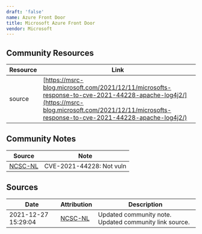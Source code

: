 ```yaml
---
draft: 'false'
name: Azure Front Door
title: Microsoft Azure Front Door
vendor: Microsoft
---
```



## Community Resources
| Resource | Link |
| --- | --- |
| source | [https://msrc-blog.microsoft.com/2021/12/11/microsofts-response-to-cve-2021-44228-apache-log4j2/](https://msrc-blog.microsoft.com/2021/12/11/microsofts-response-to-cve-2021-44228-apache-log4j2/) |

## Community Notes
| Source | Note |
| --- | --- |
| [NCSC-NL](https://github.com/NCSC-NL/log4shell/blob/main/software/README.md) | CVE-2021-44228: Not vuln </ul> |

## Sources
| Date | Attribution | Description |
| --- | --- | --- |
| 2021-12-27 15:29:04 | [NCSC-NL](https://github.com/NCSC-NL/log4shell/blob/main/software/README.md) | Updated community note. Updated community link source.  |
